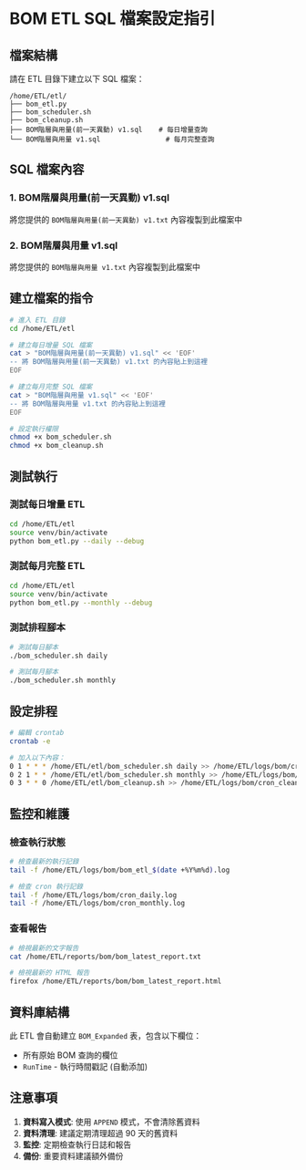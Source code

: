 # BOM ETL SQL 檔案設定指引

## 檔案結構

請在 ETL 目錄下建立以下 SQL 檔案：

```
/home/ETL/etl/
├── bom_etl.py
├── bom_scheduler.sh
├── bom_cleanup.sh
├── BOM階層與用量(前一天異動) v1.sql    # 每日增量查詢
└── BOM階層與用量 v1.sql                # 每月完整查詢
```

## SQL 檔案內容

### 1. BOM階層與用量(前一天異動) v1.sql
將您提供的 `BOM階層與用量(前一天異動) v1.txt` 內容複製到此檔案中

### 2. BOM階層與用量 v1.sql  
將您提供的 `BOM階層與用量 v1.txt` 內容複製到此檔案中

## 建立檔案的指令

```bash
# 進入 ETL 目錄
cd /home/ETL/etl

# 建立每日增量 SQL 檔案
cat > "BOM階層與用量(前一天異動) v1.sql" << 'EOF'
-- 將 BOM階層與用量(前一天異動) v1.txt 的內容貼上到這裡
EOF

# 建立每月完整 SQL 檔案  
cat > "BOM階層與用量 v1.sql" << 'EOF'
-- 將 BOM階層與用量 v1.txt 的內容貼上到這裡
EOF

# 設定執行權限
chmod +x bom_scheduler.sh
chmod +x bom_cleanup.sh
```

## 測試執行

### 測試每日增量 ETL
```bash
cd /home/ETL/etl
source venv/bin/activate
python bom_etl.py --daily --debug
```

### 測試每月完整 ETL
```bash
cd /home/ETL/etl  
source venv/bin/activate
python bom_etl.py --monthly --debug
```

### 測試排程腳本
```bash
# 測試每日腳本
./bom_scheduler.sh daily

# 測試每月腳本
./bom_scheduler.sh monthly
```

## 設定排程

```bash
# 編輯 crontab
crontab -e

# 加入以下內容：
0 1 * * * /home/ETL/etl/bom_scheduler.sh daily >> /home/ETL/logs/bom/cron_daily.log 2>&1
0 2 1 * * /home/ETL/etl/bom_scheduler.sh monthly >> /home/ETL/logs/bom/cron_monthly.log 2>&1
0 3 * * 0 /home/ETL/etl/bom_cleanup.sh >> /home/ETL/logs/bom/cron_cleanup.log 2>&1
```

## 監控和維護

### 檢查執行狀態
```bash
# 檢查最新的執行記錄
tail -f /home/ETL/logs/bom/bom_etl_$(date +%Y%m%d).log

# 檢查 cron 執行記錄
tail -f /home/ETL/logs/bom/cron_daily.log
tail -f /home/ETL/logs/bom/cron_monthly.log
```

### 查看報告
```bash
# 檢視最新的文字報告
cat /home/ETL/reports/bom/bom_latest_report.txt

# 檢視最新的 HTML 報告
firefox /home/ETL/reports/bom/bom_latest_report.html
```

## 資料庫結構

此 ETL 會自動建立 `BOM_Expanded` 表，包含以下欄位：
- 所有原始 BOM 查詢的欄位
- `RunTime` - 執行時間戳記 (自動添加)

## 注意事項

1. **資料寫入模式**: 使用 `APPEND` 模式，不會清除舊資料
2. **資料清理**: 建議定期清理超過 90 天的舊資料
3. **監控**: 定期檢查執行日誌和報告
4. **備份**: 重要資料建議額外備份
